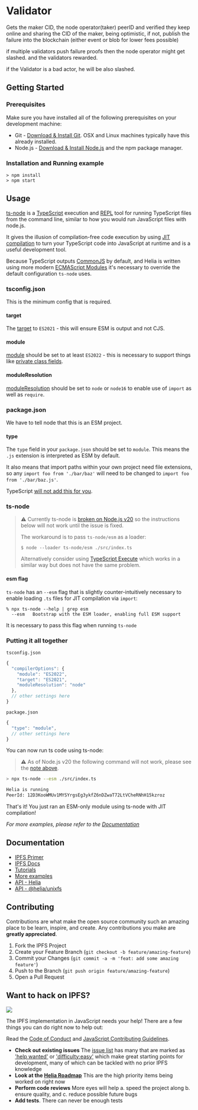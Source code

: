 # Validator 

Gets the maker CID, the node operator(taker) peerID and verified they keep online and sharing the CID of the maker,
being optimistic, if not, publish the failure into the blockchain (either event or blob for lower fees possible)

if multiple validators push failure proofs then the node operator might get slashed.
and the validators rewarded.

if the Validator is a bad actor, he will be also slashed.



## Getting Started

### Prerequisites

Make sure you have installed all of the following prerequisites on your development machine:

- Git - [Download & Install Git](https://git-scm.com/downloads). OSX and Linux machines typically have this already installed.
- Node.js - [Download & Install Node.js](https://nodejs.org/en/download/) and the npm package manager.

### Installation and Running example

```console
> npm install
> npm start
```

## Usage

[ts-node](https://typestrong.org/ts-node/) is a [TypeScript](https://www.typescriptlang.org/) execution and [REPL](https://en.wikipedia.org/wiki/Read%E2%80%93eval%E2%80%93print_loop) tool for running TypeScript files from the command line, similar to how you would run JavaScript files with node.js.

It gives the illusion of compilation-free code execution by using [JIT compilation](https://en.wikipedia.org/wiki/Just-in-time_compilation) to turn your TypeScript code into JavaScript at runtime and is a useful development tool.

Because TypeScript outputs [CommonJS](https://en.wikipedia.org/wiki/CommonJS) by default, and Helia is written using more modern [ECMAScript Modules](https://hacks.mozilla.org/2018/03/es-modules-a-cartoon-deep-dive/) it's necessary to override the default configuration `ts-node` uses.

### tsconfig.json

This is the minimum config that is required.

#### target

The [target](https://www.typescriptlang.org/tsconfig#target) to `ES2021` - this will ensure ESM is output and not CJS.

#### module

[module](https://www.typescriptlang.org/tsconfig#module) should be set to at least `ES2022` - this is necessary to support things like [private class fields](https://developer.mozilla.org/en-US/docs/Web/JavaScript/Reference/Classes/Private_class_fields).

#### moduleResolution

[moduleResolution](https://www.typescriptlang.org/tsconfig#moduleResolution) should be set to `node` or `node16` to enable use of `import` as well as `require`.

### package.json

We have to tell node that this is an ESM project.

#### type

The `type` field in your `package.json` should be set to `module`.  This means the `.js` extension is interpreted as ESM by default.

It also means that import paths within your own project need file extensions, so any `import foo from './bar/baz'` will need to be changed to `import foo from './bar/baz.js'`.

TypeScript [will not add this for you](https://github.com/microsoft/TypeScript/issues/16577).

### ts-node

> :warning: Currently ts-node is [broken on Node.js v20](https://github.com/TypeStrong/ts-node/issues/1997) so the instructions below will not work until the issue is fixed.
>
> The workaround is to pass `ts-node/esm` as a loader:
>
> ```console
> $ node --loader ts-node/esm ./src/index.ts
> ```
>
> Alternatively consider using [TypeScript Execute](https://www.npmjs.com/package/tsx) which works in a similar way but does not have the same problem.

#### esm flag

`ts-node` has an `--esm` flag that is slightly counter-intuitively necessary to enable loading `.ts` files for JIT compilation via `import`:

```console
% npx ts-node --help | grep esm
  --esm   Bootstrap with the ESM loader, enabling full ESM support
```

It is necessary to pass this flag when running `ts-node`

### Putting it all together

`tsconfig.json`

```js
{
  "compilerOptions": {
    "module": "ES2022",
    "target": "ES2021",
    "moduleResolution": "node"
  },
  // other settings here
}
```

`package.json`

```js
{
  "type": "module",
  // other settings here
}
```

You can now run ts code using ts-node:

> :warning: As of Node.js v20 the following command will not work, please see the [note above](#ts-node).

```bash
> npx ts-node --esm ./src/index.ts

Helia is running
PeerId: 12D3KooWMUv1MYSYrgsEg3ykfZ6nDZwaT72LtVCheRNhH15kzroz
```

That's it! You just ran an ESM-only module using ts-node with JIT compilation!

_For more examples, please refer to the [Documentation](#documentation)_

## Documentation

- [IPFS Primer](https://dweb-primer.ipfs.io/)
- [IPFS Docs](https://docs.ipfs.io/)
- [Tutorials](https://proto.school)
- [More examples](https://github.com/ipfs-examples/helia-examples)
- [API - Helia](https://ipfs.github.io/helia/modules/helia.html)
- [API - @helia/unixfs](https://ipfs.github.io/helia-unixfs/modules/helia.html)

## Contributing

Contributions are what make the open source community such an amazing place to be learn, inspire, and create. Any contributions you make are **greatly appreciated**.

1. Fork the IPFS Project
2. Create your Feature Branch (`git checkout -b feature/amazing-feature`)
3. Commit your Changes (`git commit -a -m 'feat: add some amazing feature'`)
4. Push to the Branch (`git push origin feature/amazing-feature`)
5. Open a Pull Request

## Want to hack on IPFS?

[![](https://cdn.rawgit.com/jbenet/contribute-ipfs-gif/master/img/contribute.gif)](https://github.com/ipfs/community/blob/master/CONTRIBUTING.md)

The IPFS implementation in JavaScript needs your help! There are a few things you can do right now to help out:

Read the [Code of Conduct](https://github.com/ipfs/community/blob/master/code-of-conduct.md) and [JavaScript Contributing Guidelines](https://github.com/ipfs/community/blob/master/CONTRIBUTING_JS.md).

- **Check out existing issues** The [issue list](https://github.com/ipfs/helia/issues) has many that are marked as ['help wanted'](https://github.com/ipfs/helia/issues?q=is%3Aissue+is%3Aopen+sort%3Aupdated-desc+label%3A%22help+wanted%22) or ['difficulty:easy'](https://github.com/ipfs/helia/issues?q=is%3Aissue+is%3Aopen+sort%3Aupdated-desc+label%3Adifficulty%3Aeasy) which make great starting points for development, many of which can be tackled with no prior IPFS knowledge
- **Look at the [Helia Roadmap](https://github.com/ipfs/helia/blob/main/ROADMAP.md)** This are the high priority items being worked on right now
- **Perform code reviews** More eyes will help
  a. speed the project along
  b. ensure quality, and
  c. reduce possible future bugs
- **Add tests**. There can never be enough tests

[cid]: https://docs.ipfs.tech/concepts/content-addressing  "Content Identifier"
[Uint8Array]: https://developer.mozilla.org/en-US/docs/Web/JavaScript/Reference/Global_Objects/Uint8Array
[libp2p]: https://libp2p.io
[IndexedDB]: https://developer.mozilla.org/en-US/docs/Web/API/IndexedDB_API
[S3]: https://aws.amazon.com/s3/
